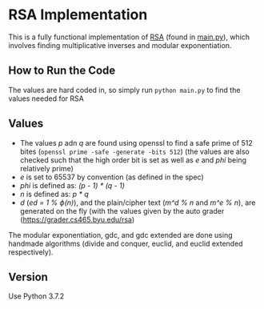 # RSA Implementation

This is a fully functional implementation of [RSA](https://en.wikipedia.org/wiki/RSA_(cryptosystem)) (found in [main.py](/main.py)), which involves finding multiplicative inverses and modular exponentiation.

## How to Run the Code
The values are hard coded in, so simply run ```python main.py``` to find the values needed for RSA

## Values
* The values *p* adn *q* are found using openssl to find a safe prime of 512 bites (```openssl prime -safe -generate -bits 512```) (the values are also checked such that the high order bit is set as well as *e* and *phi* being relatively prime)
* *e* is set to 65537 by convention (as defined in the spec)
* *phi* is defined as:  *(p - 1) * (q - 1)*
* *n* is defined as:  *p * q*
* *d* (*ed = 1 % ϕ(n)*), and the plain/cipher text (*m^d % n* and *m^e % n*), are generated on the fly (with the values given by the auto grader (https://grader.cs465.byu.edu/rsa)

The modular exponentiation, gdc, and gdc extended are done using handmade algorithms (divide and conquer, euclid, and euclid extended respectively).

## Version
Use Python 3.7.2
